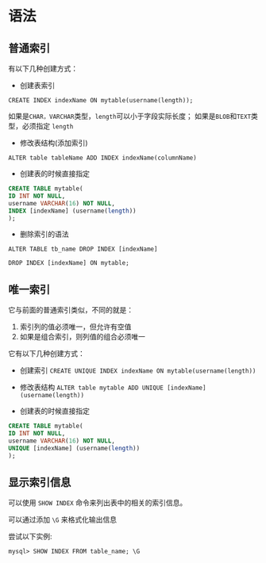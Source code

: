 # 语法

## 普通索引

有以下几种创建方式：

+ 创建表索引

`CREATE INDEX indexName ON mytable(username(length));`

如果是`CHAR，VARCHAR`类型，`length`可以小于字段实际长度；
如果是`BLOB`和`TEXT`类型，必须指定 `length`

+ 修改表结构(添加索引)

`ALTER table tableName ADD INDEX indexName(columnName)`

+ 创建表的时候直接指定

```sql
CREATE TABLE mytable(  
ID INT NOT NULL,
username VARCHAR(16) NOT NULL,  
INDEX [indexName] (username(length))  
);
```

+ 删除索引的语法

`ALTER TABLE tb_name DROP INDEX [indexName]`

`DROP INDEX [indexName] ON mytable;`

## 唯一索引

它与前面的普通索引类似，不同的就是：

1. 索引列的值必须唯一，但允许有空值
2. 如果是组合索引，则列值的组合必须唯一

它有以下几种创建方式：

+ 创建索引
`CREATE UNIQUE INDEX indexName ON mytable(username(length))`

+ 修改表结构
`ALTER table mytable ADD UNIQUE [indexName] (username(length))`

+ 创建表的时候直接指定

```sql
CREATE TABLE mytable(
ID INT NOT NULL,
username VARCHAR(16) NOT NULL,
UNIQUE [indexName] (username(length))  
);
```

## 显示索引信息

可以使用 `SHOW INDEX` 命令来列出表中的相关的索引信息。

可以通过添加 `\G` 来格式化输出信息

尝试以下实例:

`mysql> SHOW INDEX FROM table_name; \G`
